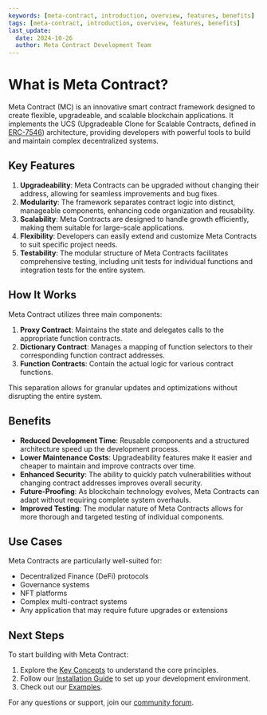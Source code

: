 ```yaml
---
keywords: [meta-contract, introduction, overview, features, benefits]
tags: [meta-contract, introduction, overview, features, benefits]
last_update:
  date: 2024-10-26
  author: Meta Contract Development Team
---
```


# What is Meta Contract?

Meta Contract (MC) is an innovative smart contract framework designed to create flexible, upgradeable, and scalable blockchain applications. It implements the UCS (Upgradeable Clone for Scalable Contracts, defined in [ERC-7546](https://eips.ethereum.org/EIPS/eip-7546)) architecture, providing developers with powerful tools to build and maintain complex decentralized systems.

## Key Features

1. **Upgradeability**: Meta Contracts can be upgraded without changing their address, allowing for seamless improvements and bug fixes.
2. **Modularity**: The framework separates contract logic into distinct, manageable components, enhancing code organization and reusability.
3. **Scalability**: Meta Contracts are designed to handle growth efficiently, making them suitable for large-scale applications.
4. **Flexibility**: Developers can easily extend and customize Meta Contracts to suit specific project needs.
5. **Testability**: The modular structure of Meta Contracts facilitates comprehensive testing, including unit tests for individual functions and integration tests for the entire system.

## How It Works

Meta Contract utilizes three main components:

1. **Proxy Contract**: Maintains the state and delegates calls to the appropriate function contracts.
2. **Dictionary Contract**: Manages a mapping of function selectors to their corresponding function contract addresses.
3. **Function Contracts**: Contain the actual logic for various contract functions.

This separation allows for granular updates and optimizations without disrupting the entire system.

## Benefits

- **Reduced Development Time**: Reusable components and a structured architecture speed up the development process.
- **Lower Maintenance Costs**: Upgradeability features make it easier and cheaper to maintain and improve contracts over time.
- **Enhanced Security**: The ability to quickly patch vulnerabilities without changing contract addresses improves overall security.
- **Future-Proofing**: As blockchain technology evolves, Meta Contracts can adapt without requiring complete system overhauls.
- **Improved Testing**: The modular nature of Meta Contracts allows for more thorough and targeted testing of individual components.

## Use Cases

Meta Contracts are particularly well-suited for:

- Decentralized Finance (DeFi) protocols
- Governance systems
- NFT platforms
- Complex multi-contract systems
- Any application that may require future upgrades or extensions

## Next Steps

To start building with Meta Contract:

1. Explore the [Key Concepts](./02-key-concepts.md) to understand the core principles.
2. Follow our [Installation Guide](../02-guides/01-setup/01-installation.md) to set up your development environment.
3. Check out our [Examples](../04-examples/index.md).

For any questions or support, join our [community forum](https://github.com/orgs/metacontract/discussions).
